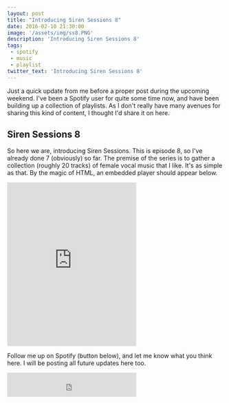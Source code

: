 ```yaml
---
layout: post
title: "Introducing Siren Sessions 8"
date: 2016-02-10 21:30:00
image: '/assets/img/ss8.PNG'
description: 'Introducing Siren Sessions 8'
tags:
 - spotify
 - music
 - playlist
twitter_text: 'Introducing Siren Sessions 8'
---
```


Just a quick update from me before a proper post during the upcoming weekend.  I've been a Spotify user for quite some time now, and have been building up a collection of playlists.  As I don't really have many avenues for sharing this kind of content, I thought I'd share it on here.

## Siren Sessions 8

So here we are, introducing Siren Sessions.  This is episode 8, so I've already done 7 (obviously) so far.  The premise of the series is to gather a collection (roughly 20 tracks) of female vocal music that I like.  It's as simple as that.  By the magic of HTML, an embedded player should appear below.

<iframe src="https://embed.spotify.com/?uri=spotify%3Auser%3A1112143992%3Aplaylist%3A1o3onEU4ql7PWMyUUln2Sy" width="300" height="380" frameborder="0" allowtransparency="true"></iframe>

Follow me up on Spotify (button below), and let me know what you think here.  I will be posting all future updates here too.

<iframe src="https://embed.spotify.com/follow/1/?uri=spotify:user:1112143992&size=detail&theme=light" width="300" height="56" scrolling="no" frameborder="0" style="border:none; overflow:hidden;" allowtransparency="true"></iframe>